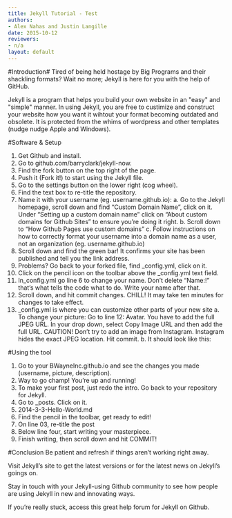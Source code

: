 ```yaml
---
title: Jekyll Tutorial - Test
authors:
- Alex Nahas and Justin Langille
date: 2015-10-12
reviewers:
- n/a
layout: default
---
```


#Introduction#
Tired of being held hostage by Big Programs and their shackling formats?  Wait no more; Jekyll is here for you with the help of GitHub.

Jekyll is a program that helps you build your own website in an "easy" and "simple" manner. In using Jekyll, you are free to custimize and construct your website how you want it wihtout your format becoming outdated and obsolete.  It is protected from the whims of wordpress and other templates (nudge nudge Apple and Windows).


#Software & Setup

1.	Get Github and install. 
2.	Go to github.com/barryclark/jekyll-now.
3.	Find the fork button on the top right of the page.
4.	Push it (Fork it!) to start using the Jekyll file. 
5.	Go to the settings button on the lower right (cog wheel).
6.	Find the text box to re-title the repository.
7.	Name it with your username (eg. username.github.io):
  a. Go to the Jekyll homepage, scroll down and find “Custom Domain Name”, click on it. Under “Setting up a custom domain name” click on 
“About custom domains for Github Sites” to ensure you’re doing it right. 
  b. Scroll down to “How Github Pages use custom domains” 
  c.	Follow instructions on how to correctly format your username into a domain name as a user, not an organization (eg. username.github.io)
8.	Scroll down and find the green bar! It confirms your site has been published and tell you the link address. 
9.	Problems? Go back to your forked file, find _config.yml, click on it.
10.	Click on the pencil icon on the toolbar above the _config.yml text field. 
11.	In_config.yml go line 6 to change your name. Don’t delete “Name:!”  that’s what tells the code what to do. Write your name after that. 
12.	Scroll down, and hit commit changes. CHILL! It may take ten minutes for changes to take effect. 
13.	_config.yml is where you can customize other parts of your new site 
  a.	To change your picture: Go to line 12: Avatar. You have to add the full JPEG URL. In your drop down, select Copy Image URL and then add the full URL. CAUTION! Don’t try to add an image from Instagram. Instagram hides the exact JPEG location. Hit commit. 
  b.	It should look like this:

#Using the tool
1.	Go to your BWayneInc.github.io and see the changes you made (username, picture, description). 
2.	Way to go champ! You’re up and running! 
3.	To make your first post, just redo the intro. Go back to your repository for Jekyll. 
4.	Go to _posts. Click on it. 
5.	2014-3-3-Hello-World.md 
6.	Find the pencil in the toolbar, get ready to edit!
7.	On line 03, re-title the post
8.	Below line four, start writing your masterpiece. 
9.	Finish writing, then scroll down and hit COMMIT!


#Conclusion
Be patient and refresh if things aren’t working right away.

Visit Jekyll’s site to get the latest versions or for the latest news on Jekyll’s goings on. 

Stay in touch with your Jekyll-using Github community to see how people are using Jekyll in new and innovating ways. 

If you’re really stuck, access this great help forum for Jekyll on Github.


